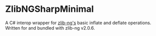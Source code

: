 # ZlibNGSharpMinimal

A C# interop wrapper for [zlib-ng's](https://github.com/zlib-ng/zlib-ng) basic inflate and deflate operations.
Written for and bundled with zlib-ng v2.0.6.
